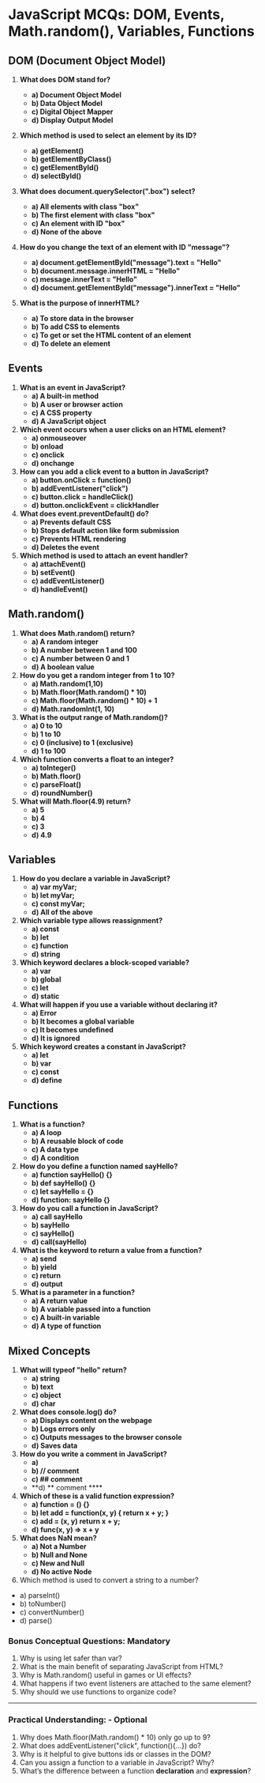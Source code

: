 # **JavaScript MCQs: DOM, Events, Math.random(), Variables, Functions**

## **DOM (Document Object Model)**

1. **What does DOM stand for?**
    - **a) Document Object Model**
    - **b) Data Object Model**
    - **c) Digital Object Mapper**
    - **d) Display Output Model**

2. **Which method is used to select an element by its ID?**
    - **a) getElement()**
    - **b) getElementByClass()**
    - **c) getElementById()**
    - **d) selectById()**
3. **What does document.querySelector(".box") select?**
    - **a) All elements with class "box"**
    - **b) The first element with class "box"**
    - **c) An element with ID "box"**
    - **d) None of the above**
4. **How do you change the text of an element with ID "message"?**
    - **a) document.getElementById("message").text = "Hello"**
    - **b) document.message.innerHTML = "Hello"**
    - **c) message.innerText = "Hello"**
    - **d) document.getElementById("message").innerText = "Hello"**
5. **What is the purpose of innerHTML?**
    - **a) To store data in the browser**
    - **b) To add CSS to elements**
    - **c) To get or set the HTML content of an element**
    - **d) To delete an element**

## **Events**

1. **What is an event in JavaScript?**
    - **a) A built-in method**
    - **b) A user or browser action**
    - **c) A CSS property**
    - **d) A JavaScript object**
2. **Which event occurs when a user clicks on an HTML element?**
    - **a) onmouseover**
    - **b) onload**
    - **c) onclick**
    - **d) onchange**
3. **How can you add a click event to a button in JavaScript?**
    - **a) button.onClick = function()**
    - **b) addEventListener("click")**
    - **c) button.click = handleClick()**
    - **d) button.onclickEvent = clickHandler**
4. **What does event.preventDefault() do?**
    - **a) Prevents default CSS**
    - **b) Stops default action like form submission**
    - **c) Prevents HTML rendering**
    - **d) Deletes the event**
5. **Which method is used to attach an event handler?**
    - **a) attachEvent()**
    - **b) setEvent()**
    - **c) addEventListener()**
    - **d) handleEvent()**

## **Math.random()**

1. **What does Math.random() return?**
    - **a) A random integer**
    - **b) A number between 1 and 100**
    - **c) A number between 0 and 1**
    - **d) A boolean value**
2. **How do you get a random integer from 1 to 10?**
    - **a) Math.random(1,10)**
    - **b) Math.floor(Math.random() * 10)**
    - **c) Math.floor(Math.random() * 10) + 1**
    - **d) Math.randomInt(1, 10)**
3. **What is the output range of Math.random()?**
    - **a) 0 to 10**
    - **b) 1 to 10**
    - **c) 0 (inclusive) to 1 (exclusive)**
    - **d) 1 to 100**
4. **Which function converts a float to an integer?**
    - **a) toInteger()**
    - **b) Math.floor()**
    - **c) parseFloat()**
    - **d) roundNumber()**
5. **What will Math.floor(4.9) return?**
    - **a) 5**
    - **b) 4**
    - **c) 3**
    - **d) 4.9**

## **Variables**

1. **How do you declare a variable in JavaScript?**
    - **a) var myVar;**
    - **b) let myVar;**
    - **c) const myVar;**
    - **d) All of the above**
2. **Which variable type allows reassignment?**
    - **a) const**
    - **b) let**
    - **c) function**
    - **d) string**
3. **Which keyword declares a block-scoped variable?**
    - **a) var**
    - **b) global**
    - **c) let**
    - **d) static**
4. **What will happen if you use a variable without declaring it?**
    - **a) Error**
    - **b) It becomes a global variable**
    - **c) It becomes undefined**
    - **d) It is ignored**
5. **Which keyword creates a constant in JavaScript?**
    - **a) let**
    - **b) var**
    - **c) const**
    - **d) define**

## **Functions**

1. **What is a function?**
    - **a) A loop**
    - **b) A reusable block of code**
    - **c) A data type**
    - **d) A condition**
2. **How do you define a function named sayHello?**
    - **a) function sayHello() {}**
    - **b) def sayHello() {}**
    - **c) let sayHello = {}**
    - **d) function: sayHello {}**
3. **How do you call a function in JavaScript?**
    - **a) call sayHello**
    - **b) sayHello**
    - **c) sayHello()**
    - **d) call(sayHello)**
4. **What is the keyword to return a value from a function?**
    - **a) send**
    - **b) yield**
    - **c) return**
    - **d) output**
5. **What is a parameter in a function?**
    - **a) A return value**
    - **b) A variable passed into a function**
    - **c) A built-in variable**
    - **d) A type of function**

## **Mixed Concepts**

1. **What will typeof "hello" return?**
    - **a) string**
    - **b) text**
    - **c) object**
    - **d) char**
2. **What does console.log() do?**
    - **a) Displays content on the webpage**
    - **b) Logs errors only**
    - **c) Outputs messages to the browser console**
    - **d) Saves data**
3. **How do you write a comment in JavaScript?**
    - **a)**
    - **b) // comment**
    - **c) ## comment**
    - **d) ** comment ****
4. **Which of these is a valid function expression?**
    - **a) function = () {}**
    - **b) let add = function(x, y) { return x + y; }**
    - **c) add = (x, y) return x + y;**
    - **d) func(x, y) => x + y**
5. **What does NaN mean?**
    - **a) Not a Number**
    - **b) Null and None**
    - **c) New and Null**
    - **d) No active Node**
6. Which method is used to convert a string to a number?
- a) parseInt()
- b) toNumber()
- c) convertNumber()
- d) parse()

### **Bonus Conceptual Questions: Mandatory**

1. Why is using let safer than var?
2. What is the main benefit of separating JavaScript from HTML?
3. Why is Math.random() useful in games or UI effects?
4. What happens if two event listeners are attached to the same element?
5. Why should we use functions to organize code?

---

### **Practical Understanding: - Optional**

1. Why does Math.floor(Math.random() * 10) only go up to 9?
2. What does addEventListener("click", function(){...}) do?
3. Why is it helpful to give buttons ids or classes in the DOM?
4. Can you assign a function to a variable in JavaScript? Why?
5. What’s the difference between a function **declaration** and **expression**?